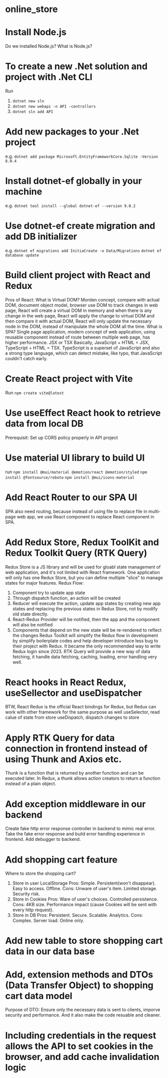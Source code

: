 # online_store

# Install Node.js
Do we installed Node.js?
What is Node.js?

# To create a new .Net solution and project with .Net CLI
Run
1. ```dotnet new sln```
2. ```dotnet new webapi -n API -controllers```
3. ```dotnet sln add API```

# Add new packages to your .Net project
e.g.
```dotnet add package Microsoft.EntityFrameworkCore.Sqlite -Version 8.0.4```

# Install dotnet-ef globally in your machine
e.g.
```dotnet tool install --global dotnet-ef --version 9.0.2```

# Use dotnet-ef create migration and add DB initializer
e.g.
```dotnet ef migrations add InitiaCreate -o Data/Migrations```
```dotnet ef database update```

# Build client project with React and Redux
Pros of React:
What is Virtual DOM?
Morden concept, compare with actual DOM, document object model, browser use DOM to track changes in web page, React will create a virtual DOM in memory and when there is any change in the web page, React will apply the change to virtual DOM and then compare it with actual DOM, React will only update the necessary node in the DOM, instead of manipulate the whole DOM all the time.
What is SPA?
Single page application, modern concept of web application, using reusable component instead of route between multiple web page, has higher performance.
JSX or TSX
Basically, JavaScript + HTML = JSX, TypeScript + HTML = TSX.
TypeScript is a superset of JavaScript and also a strong type language, which can detect mistake, like typo, that JavaScript couldn't catch early.

# Create React project with Vite
Run ```npm create vite@latest```

# Use useEffect React hook to retrieve data from local DB
Prerequisit: Set up CORS policy properly in API project

# Use material UI library to build UI
run
```npm install @mui/material @emotion/react @emotion/styled```
```npm install @fontsource/roboto```
```npm install @mui/icons-material```

# Add React Router to our SPA UI
SPA also need routing, because instead of using file to replace file in multi-page web app, we use React component to replace React component in SPA.

# Add Redux Store, Redux ToolKit and Redux Toolkit Query (RTK Query)
Redux Store is a JS library and will be used for gloabl state management of web application, and it's not limited with React framework.
One application will only has one Redux Store, but you can define multiple "slice" to manage states for major features.
Redux Flow:
1. Component try to update app state
2. Through dispatch function, an action will be created
3. Reducer will execute the action, update app states by creating new app states and replacing the previous states in Redux Store, not by modify old state directly.
4. React-Redux Provider will be notified, then the app and the component will also be notified
5. Components that depend on the new state will be re-rendered to reflect the changes
Redux Toolkit will simplify the Redux flow in development by simplify boilerplate codes and help developer introduce less bug to their project with Redux. It became the only recommended way to write Redux login since 2023.
RTK Query will provide a new way of data fetching, it handle data fetching, caching, loading, error handling very well.

# React hooks in React Redux, useSellector and useDispatcher
BTW, React Redux is the official React bindings for Redux, but Redux can work with other framework for the same purpose as well
useSelector, read calue of state from store
useDispatch, dispatch changes to store

# Apply RTK Query for data connection in frontend instead of using Thunk and Axios etc.
Thunk is a function that is returned by another function and can be executed later. In Redux, a thunk allows action creators to return a function instead of a plain object.

# Add exception middleware in our backend
Create fake http error response controller in backend to mimic real error.
Take the fake error response and build error handling experience in frontend.
Add debugger to backend.

# Add shopping cart feature
Where to store the shopping cart?
1. Store in user LocalStorage
Pros: Simple. Persistent(won't disappear). Easy to access. Offline.
Cons: Unware of user's item. Limited storage. Security risk.
2. Store in Cookies
Pros: Ware of user's choices. Controlled persistence.
Cons: 4KB size. Performance impact (cause Cookies will be sent with every http request).
3. Store in DB
Pros: Persistent. Secure. Scalable. Analytics.
Cons: Complex. Server load. Online only.

# Add new table to store shopping cart data in our data base

# Add, extension methods and DTOs (Data Transfer Object) to shopping cart data model
Purpose of DTO: Ensure only the necessary data is sent to clients, imporve security and performance. And it also make the code resuable and cleaner.

# Including credentials in the request allows the API to set cookies in the browser, and add cache invalidation logic